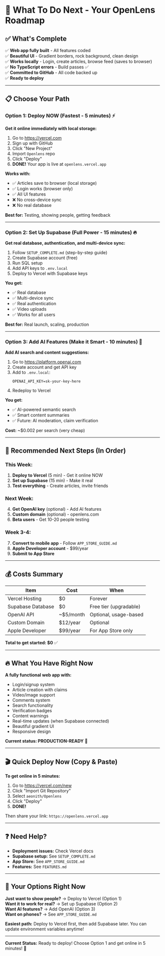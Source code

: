 # 🚀 What To Do Next - Your OpenLens Roadmap

## ✅ What's Complete

✅ **Web app fully built** - All features coded  
✅ **Beautiful UI** - Gradient borders, rock background, clean design  
✅ **Works locally** - Login, create articles, browse feed (saves to browser)  
✅ **No TypeScript errors** - Build passes ✅  
✅ **Committed to GitHub** - All code backed up  
✅ **Ready to deploy**  

---

## 📋 Choose Your Path

### Option 1: Deploy NOW (Fastest - 5 minutes) ⚡

**Get it online immediately with local storage:**

1. Go to https://vercel.com
2. Sign up with GitHub
3. Click "New Project"
4. Import `Openlens` repo
5. Click "Deploy"
6. **DONE!** Your app is live at `openlens.vercel.app`

**Works with:**
- ✅ Articles save to browser (local storage)
- ✅ Login works (browser only)
- ✅ All UI features
- ❌ No cross-device sync
- ❌ No real database

**Best for:** Testing, showing people, getting feedback

---

### Option 2: Set Up Supabase (Full Power - 15 minutes) 🔥

**Get real database, authentication, and multi-device sync:**

1. Follow `SETUP_COMPLETE.md` (step-by-step guide)
2. Create Supabase account (free)
3. Run SQL setup
4. Add API keys to `.env.local`
5. Deploy to Vercel with Supabase keys

**You get:**
- ✅ Real database
- ✅ Multi-device sync
- ✅ Real authentication
- ✅ Video uploads
- ✅ Works for all users

**Best for:** Real launch, scaling, production

---

### Option 3: Add AI Features (Make it Smart - 10 minutes) 🤖

**Add AI search and content suggestions:**

1. Go to https://platform.openai.com
2. Create account and get API key
3. Add to `.env.local`:
   ```
   OPENAI_API_KEY=sk-your-key-here
   ```
4. Redeploy to Vercel

**You get:**
- ✅ AI-powered semantic search
- ✅ Smart content summaries
- ✅ Future: AI moderation, claim verification

**Cost:** ~$0.002 per search (very cheap)

---

## 🎯 Recommended Next Steps (In Order)

### This Week:
1. **Deploy to Vercel** (5 min) - Get it online NOW
2. **Set up Supabase** (15 min) - Make it real
3. **Test everything** - Create articles, invite friends

### Next Week:
4. **Get OpenAI key** (optional) - Add AI features
5. **Custom domain** (optional) - openlens.com
6. **Beta users** - Get 10-20 people testing

### Week 3-4:
7. **Convert to mobile app** - Follow `APP_STORE_GUIDE.md`
8. **Apple Developer account** - $99/year
9. **Submit to App Store**

---

## 💰 Costs Summary

| Item | Cost | When |
|------|------|------|
| Vercel Hosting | $0 | Forever |
| Supabase Database | $0 | Free tier (upgradable) |
| OpenAI API | ~$5/month | Optional, usage-based |
| Custom Domain | $12/year | Optional |
| Apple Developer | $99/year | For App Store only |

**Total to get started: $0** ✅

---

## 🔥 What You Have Right Now

**A fully functional web app with:**
- Login/signup system
- Article creation with claims
- Video/image support
- Comments system
- Search functionality
- Verification badges
- Content warnings
- Real-time updates (when Supabase connected)
- Beautiful gradient UI
- Responsive design

**Current status: PRODUCTION-READY** 🚀

---

## 🎬 Quick Deploy Now (Copy & Paste)

**To get online in 5 minutes:**

1. Go to https://vercel.com/new
2. Click "Import Git Repository"
3. Select `aeonith/Openlens`
4. Click "Deploy"
5. **DONE!**

Then share your link: `https://openlens.vercel.app`

---

## ❓ Need Help?

- **Deployment issues:** Check Vercel docs
- **Supabase setup:** See `SETUP_COMPLETE.md`
- **App Store:** See `APP_STORE_GUIDE.md`
- **Features:** See `FEATURES.md`

---

## 🎯 Your Options Right Now

**Just want to show people?** → Deploy to Vercel (Option 1)  
**Want it to work for real?** → Set up Supabase (Option 2)  
**Want AI features?** → Add OpenAI (Option 3)  
**Want on phones?** → See `APP_STORE_GUIDE.md`  

**Easiest path:** Deploy to Vercel first, then add Supabase later. You can update environment variables anytime!

---

**Current Status:** Ready to deploy! Choose Option 1 and get online in 5 minutes! 🚀
